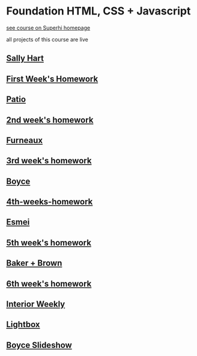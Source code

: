 # Foundation HTML, CSS + Javascript

[see course on Superhi homepage](https://www.superhi.com/courses/html-css-javascript-foundation)

all projects of this course are live

## [Sally Hart](https://sally-hart-2330.superhi.com/)

## [First Week's Homework](https://first-weeks-homework.superhi.com/)

## [Patio](https://patio-2009.superhi.com/)

## [2nd week's homework](second-weeks-homework.superhi.com)

## [Furneaux](furneuax-1.superhi.com)

## [3rd week's homework](third-weeks-homework.superhi.com)

## [Boyce](boyce-1327.superhi.com)

## [4th-weeks-homework](4th-weeks-homework.superhi.com)

## [Esmei](esmei-8.superhi.com)

## [5th week's homework](5th-weeks-homework.superhi.com)

## [Baker + Brown](baker-brown-568.superhi.com)

## [6th week's homework](6th-weeks-homework.superhi.com)

## [Interior Weekly](interior-weekly-552.superhi.com)

## [Lightbox](lightbox-82.superhi.com)

## [Boyce Slideshow](boyce-slideshow-401.superhi.com)
